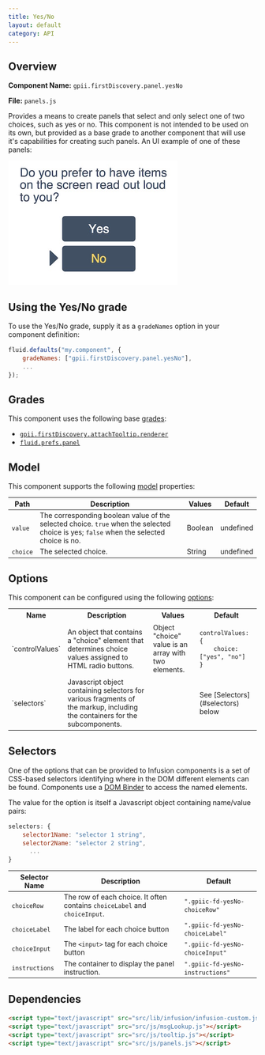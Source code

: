 ```yaml
---
title: Yes/No
layout: default
category: API
---
```


## Overview

**Component Name:** `gpii.firstDiscovery.panel.yesNo`

**File:** `panels.js`

Provides a means to create panels that select and only select one of two choices, such as yes or no.
This component is not intended to be used on its own, but provided as a base grade to another
component that will use it's capabilities for creating such panels.
An UI example of one of these panels:

![A question with two buttons below it, labelled "yes" and "no"](images/yesNoPanel.jpeg)

## Using the Yes/No grade

To use the Yes/No grade, supply it as a `gradeNames` option in your component definition:
```javascript
fluid.defaults("my.component", {
    gradeNames: ["gpii.firstDiscovery.panel.yesNo"],
    ...
});
```

## Grades

This component uses the following base
[grades](http://docs.fluidproject.org/infusion/development/ComponentGrades.html):

* [`gpii.firstDiscovery.attachTooltip.renderer`](attachTooltipRenderer.md)
* [`fluid.prefs.panel`](http://docs.fluidproject.org/infusion/development/Panels.html)

## Model

This component supports the following
[model](http://docs.fluidproject.org/infusion/development/tutorial-gettingStartedWithInfusion/ModelComponents.html)
properties:

| Path   | Description | Values | Default |
|--------|-------------|--------|---------|
| `value` | The corresponding boolean value of the selected choice. `true` when the selected choice is yes; `false` when the selected choice is no. | Boolean | undefined |
| `choice` | The selected choice. | String | undefined |


## Options

This component can be configured using the following
[options](http://docs.fluidproject.org/infusion/development/ComponentOptionsAndDefaults.html):

<table>
    <tr><th>Name</th><th>Description</th><th>Values</th><th>Default</th></tr>
    <tr>
        <td>`controlValues`</td>
        <td>An object that contains a "choice" element that determines choice values assigned to HTML radio buttons.</td>
        <td>Object<br/>"choice" value is an array with two elements.</td>
        <td>
        <pre><code>controlValues: {
    choice: ["yes", "no"]
}</code></pre>
        </td>
    </tr>
    <tr>
        <td>`selectors`</td>
        <td>Javascript object containing selectors for various fragments of the markup, including the containers for the subcomponents.</td>
        <td></td>
        <td>See [Selectors](#selectors) below</td>
    </tr>
</table>

## Selectors

One of the options that can be provided to Infusion components is a set of CSS-based
selectors identifying where in the DOM different elements can be found. Components use a
[DOM Binder](http://docs.fluidproject.org/infusion/development/DOMBinder.html) to access the
named elements.

The value for the option is itself a Javascript object containing name/value pairs:

```javascript
selectors: {
    selector1Name: "selector 1 string",
    selector2Name: "selector 2 string",
      ...
}
```

| Selector Name | Description | Default |
|---------------|-------------|---------|
| `choiceRow` | The row of each choice. It often contains `choiceLabel` and `choiceInput`. | `".gpiic-fd-yesNo-choiceRow"` |
| `choiceLabel` | The label for each choice button | `".gpiic-fd-yesNo-choiceLabel"` |
| `choiceInput` | The `<input>` tag for each choice button | `".gpiic-fd-yesNo-choiceInput"` |
| `instructions` | The container to display the panel instruction. | `".gpiic-fd-yesNo-instructions"` |

## Dependencies

```html
<script type="text/javascript" src="src/lib/infusion/infusion-custom.js"></script>
<script type="text/javascript" src="src/js/msgLookup.js"></script>
<script type="text/javascript" src="src/js/tooltip.js"></script>
<script type="text/javascript" src="src/js/panels.js"></script>
```

